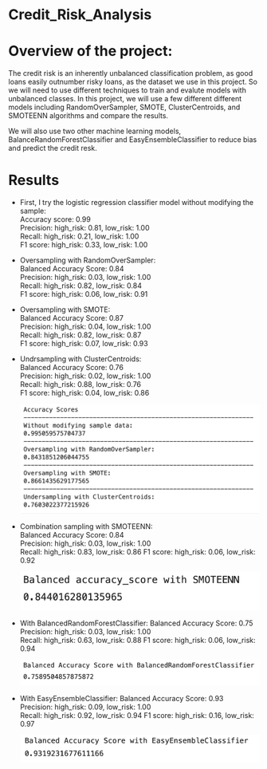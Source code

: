 # Credit_Risk_Analysis

# Overview of the project:
The credit risk is an inherently unbalanced classification problem, as good loans easily outnumber risky loans, as the dataset we use in this project. So we will need to use different techniques to train and evalute models with unbalanced classes. In this project, we will use a few different different models including RandomOverSampler, SMOTE, ClusterCentroids, and SMOTEENN algorithms and compare the results.

We will also use two other machine learning models, BalanceRandomForestClassifier and EasyEnsembleClassifier to reduce bias and predict the credit resk.

# Results
- First, I try the logistic regression classifier model without modifying the sample:  
  Accuracy score: 0.99  
  Precision: high_risk: 0.81, low_risk: 1.00  
  Recall: high_risk: 0.21, low_risk: 1.00  
  F1 score: high_risk: 0.33, low_risk: 1.00  
  
- Oversampling with RandomOverSampler:  
  Balanced Accuracy Score: 0.84  
  Precision: high_risk: 0.03, low_risk: 1.00  
  Recall: high_risk: 0.82, low_risk: 0.84  
  F1 score: high_risk: 0.06, low_risk: 0.91  
  
- Oversampling with SMOTE:  
  Balanced Accuracy Score: 0.87  
  Precision: high_risk: 0.04, low_risk: 1.00  
  Recall: high_risk: 0.82, low_risk: 0.87  
  F1 score: high_risk: 0.07, low_risk: 0.93  
  
- Undrsampling with ClusterCentroids:  
  Balanced Accuracy Score: 0.76  
  Precision: high_risk: 0.02, low_risk: 1.00  
  Recall: high_risk: 0.88, low_risk: 0.76  
  F1 score: high_risk: 0.04, low_risk: 0.86  
  
  ![Scores 1](Images/deliverable_1_score.png)
  
- Combination sampling with SMOTEENN:  
  Balanced Accuracy Score: 0.84  
  Precision: high_risk: 0.03, low_risk: 1.00  
  Recall: high_risk: 0.83, low_risk: 0.86 
  F1 score: high_risk: 0.06, low_risk: 0.92  
  
  ![Scores 2](Images/deliverable_2_score.png)

- With BalancedRandomForestClassifier:
  Balanced Accuracy Score: 0.75  
  Precision: high_risk: 0.03, low_risk: 1.00  
  Recall: high_risk: 0.63, low_risk: 0.88 
  F1 score: high_risk: 0.06, low_risk: 0.94
  
  ![Scores 3](Images/deliverable_3_1_score.png)
  
- With EasyEnsembleClassifier:
  Balanced Accuracy Score: 0.93  
  Precision: high_risk: 0.09, low_risk: 1.00  
  Recall: high_risk: 0.92, low_risk: 0.94 
  F1 score: high_risk: 0.16, low_risk: 0.97
  
  ![Scores 3](Images/deliverable_3_2_score.png)  
